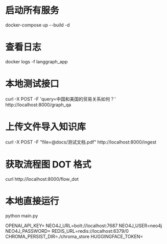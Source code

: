 # 启动所有服务
docker-compose up --build -d

# 查看日志
docker logs -f langgraph_app

# 本地测试接口
curl -X POST -F 'query=中国和美国的贸易关系如何？' http://localhost:8000/graph_qa

# 上传文件导入知识库
curl -X POST -F "file=@docs/测试文档.pdf" http://localhost:8000/ingest

# 获取流程图 DOT 格式
curl http://localhost:8000/flow_dot

# 本地直接运行
python main.py

OPENAI_API_KEY=
NEO4J_URL=bolt://localhost:7687
NEO4J_USER=neo4j
NEO4J_PASSWORD=
REDIS_URL=redis://localhost:6379/0
CHROMA_PERSIST_DIR=./chroma_store
HUGGINGFACE_TOKEN=